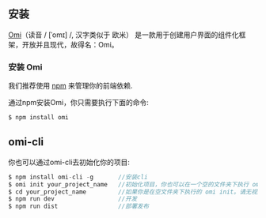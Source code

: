 <h2 id="安装">安装</h2>

[Omi](https://github.com/AlloyTeam/omi)（读音 / [ˈomɪ] /, 汉字类似于 欧米） 是一款用于创建用户界面的组件化框架，开放并且现代，故得名：Omi。

### 安装 Omi

我们推荐使用  [npm](https://www.npmjs.com/) 来管理你的前端依赖.

通过npm安装Omi，你只需要执行下面的命令:

``` js
$ npm install omi
```

## omi-cli

你也可以通过omi-cli去初始化你的项目:

``` js
$ npm install omi-cli -g       //安装cli
$ omi init your_project_name   //初始化项目，你也可以在一个空的文件夹下执行 omi init
$ cd your_project_name         //如果你是在空文件夹下执行的 omi init。请无视这条命令
$ npm run dev                  //开发
$ npm run dist                 //部署发布
```